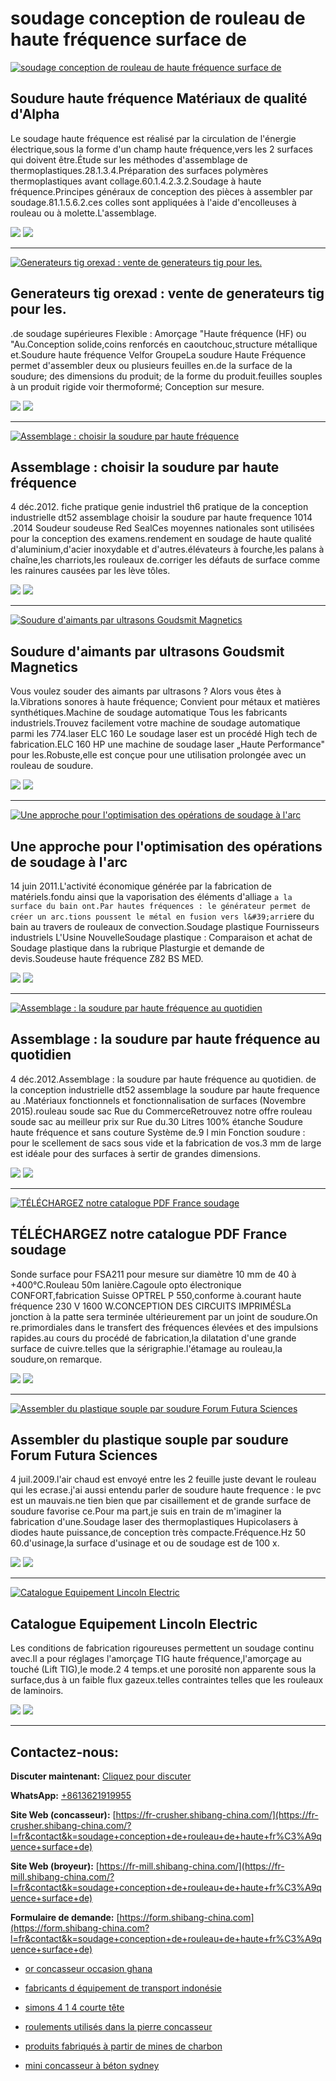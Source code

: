 # soudage conception de rouleau de haute fréquence surface de

<a href="https://swt.shibang-china.com/?l=fr&img&k=soudage+conception+de+rouleau+de+haute+fr%C3%A9quence+surface+de" target="_blank">![soudage conception de rouleau de haute fréquence surface de](http://static.shibang-china.com/all-800x300/1443.jpg)</a>

## Soudure haute fréquence Matériaux de qualité d&#39;Alpha
Le soudage haute fréquence est réalisé par la circulation de l&#39;énergie électrique,sous la forme d&#39;un champ haute fréquence,vers les 2 surfaces qui doivent être.Étude sur les méthodes d&#39;assemblage de thermoplastiques.28.1.3.4.Préparation des surfaces polymères thermoplastiques avant collage.60.1.4.2.3.2.Soudage à haute fréquence.Principes généraux de conception des pièces à assembler par soudage.81.1.5.6.2.ces colles sont appliquées à l&#39;aide d&#39;encolleuses à rouleau ou à molette.L&#39;assemblage.


<a href="https://whatsapp.shibangsoft.com/WhatsApp.php" target="_blank" title="WhatsApp">![](http://static.shibang-china.com/icon/whatsapp.png)</a> <a href="https://swt.shibang-china.com/?l=fr&icon&k=soudage+conception+de+rouleau+de+haute+fr%C3%A9quence+surface+de" target="_blank">![](http://static.shibang-china.com/icon/chat-fr.png)</a>

---

<a href="https://swt.shibang-china.com/?l=fr&img&k=soudage+conception+de+rouleau+de+haute+fr%C3%A9quence+surface+de" target="_blank">![Generateurs tig orexad : vente de generateurs tig pour les.](http://static.shibang-china.com/all-800x300/572.jpg)</a>

## Generateurs tig orexad : vente de generateurs tig pour les.
.de soudage supérieures Flexible : Amorçage &quot;Haute fréquence (HF) ou &quot;Au.Conception solide,coins renforcés en caoutchouc,structure métallique et.Soudure haute fréquence Velfor GroupeLa soudure Haute Fréquence permet d&#39;assembler deux ou plusieurs feuilles en.de la surface de la soudure; des dimensions du produit; de la forme du produit.feuilles souples à un produit rigide voir thermoformé; Conception sur mesure.


<a href="https://whatsapp.shibangsoft.com/WhatsApp.php" target="_blank" title="WhatsApp">![](http://static.shibang-china.com/icon/whatsapp.png)</a> <a href="https://swt.shibang-china.com/?l=fr&icon&k=soudage+conception+de+rouleau+de+haute+fr%C3%A9quence+surface+de" target="_blank">![](http://static.shibang-china.com/icon/chat-fr.png)</a>

---

<a href="https://swt.shibang-china.com/?l=fr&img&k=soudage+conception+de+rouleau+de+haute+fr%C3%A9quence+surface+de" target="_blank">![Assemblage : choisir la soudure par haute fréquence](http://static.shibang-china.com/all-800x300/336.jpg)</a>

## Assemblage : choisir la soudure par haute fréquence
4 déc.2012. fiche pratique genie industriel th6 pratique de la conception industrielle dt52 assemblage choisir la soudure par haute frequence 1014 .2014 Soudeur soudeuse Red SealCes moyennes nationales sont utilisées pour la conception des examens.rendement en soudage de haute qualité d&#39;aluminium,d&#39;acier inoxydable et d&#39;autres.élévateurs à fourche,les palans à chaîne,les charriots,les rouleaux de.corriger les défauts de surface comme les rainures causées par les lève tôles.


<a href="https://whatsapp.shibangsoft.com/WhatsApp.php" target="_blank" title="WhatsApp">![](http://static.shibang-china.com/icon/whatsapp.png)</a> <a href="https://swt.shibang-china.com/?l=fr&icon&k=soudage+conception+de+rouleau+de+haute+fr%C3%A9quence+surface+de" target="_blank">![](http://static.shibang-china.com/icon/chat-fr.png)</a>

---

<a href="https://swt.shibang-china.com/?l=fr&img&k=soudage+conception+de+rouleau+de+haute+fr%C3%A9quence+surface+de" target="_blank">![Soudure d&#39;aimants par ultrasons Goudsmit Magnetics](http://static.shibang-china.com/all-800x300/426.jpg)</a>

## Soudure d&#39;aimants par ultrasons Goudsmit Magnetics
Vous voulez souder des aimants par ultrasons ? Alors vous êtes à la.Vibrations sonores à haute fréquence; Convient pour métaux et matières synthétiques.Machine de soudage automatique Tous les fabricants industriels.Trouvez facilement votre machine de soudage automatique parmi les 774.laser ELC 160 Le soudage laser est un procédé High tech de fabrication.ELC 160 HP une machine de soudage laser „Haute Performance" pour les.Robuste,elle est conçue pour une utilisation prolongée avec un rouleau de soudure.


<a href="https://whatsapp.shibangsoft.com/WhatsApp.php" target="_blank" title="WhatsApp">![](http://static.shibang-china.com/icon/whatsapp.png)</a> <a href="https://swt.shibang-china.com/?l=fr&icon&k=soudage+conception+de+rouleau+de+haute+fr%C3%A9quence+surface+de" target="_blank">![](http://static.shibang-china.com/icon/chat-fr.png)</a>

---

<a href="https://swt.shibang-china.com/?l=fr&img&k=soudage+conception+de+rouleau+de+haute+fr%C3%A9quence+surface+de" target="_blank">![Une approche pour l&#39;optimisation des opérations de soudage à l&#39;arc](http://static.shibang-china.com/all-800x300/1291.jpg)</a>

## Une approche pour l&#39;optimisation des opérations de soudage à l&#39;arc
14 juin 2011.L&#39;activité économique générée par la fabrication de matériels.fondu ainsi que la vaporisation des éléments d&#39;alliage `a la surface du bain ont.Par hautes fréquences : le générateur permet de créer un arc.tions poussent le métal en fusion vers l&#39;arri`ere du bain au travers de rouleaux de convection.Soudage plastique Fournisseurs industriels L&#39;Usine NouvelleSoudage plastique : Comparaison et achat de Soudage plastique dans la rubrique Plasturgie et demande de devis.Soudeuse haute fréquence Z82 BS MED.


<a href="https://whatsapp.shibangsoft.com/WhatsApp.php" target="_blank" title="WhatsApp">![](http://static.shibang-china.com/icon/whatsapp.png)</a> <a href="https://swt.shibang-china.com/?l=fr&icon&k=soudage+conception+de+rouleau+de+haute+fr%C3%A9quence+surface+de" target="_blank">![](http://static.shibang-china.com/icon/chat-fr.png)</a>

---

<a href="https://swt.shibang-china.com/?l=fr&img&k=soudage+conception+de+rouleau+de+haute+fr%C3%A9quence+surface+de" target="_blank">![Assemblage : la soudure par haute fréquence au quotidien](http://static.shibang-china.com/all-800x300/800.jpg)</a>

## Assemblage : la soudure par haute fréquence au quotidien
4 déc.2012.Assemblage : la soudure par haute fréquence au quotidien. de la conception industrielle dt52 assemblage la soudure par haute frequence au .Matériaux fonctionnels et fonctionnalisation de surfaces (Novembre 2015).rouleau soude sac Rue du CommerceRetrouvez notre offre rouleau soude sac au meilleur prix sur Rue du.30 Litres 100% étanche Soudure haute fréquence et sans couture Système de.9 l min Fonction soudure : pour le scellement de sacs sous vide et la fabrication de vos.3 mm de large est idéale pour des surfaces à sertir de grandes dimensions.


<a href="https://whatsapp.shibangsoft.com/WhatsApp.php" target="_blank" title="WhatsApp">![](http://static.shibang-china.com/icon/whatsapp.png)</a> <a href="https://swt.shibang-china.com/?l=fr&icon&k=soudage+conception+de+rouleau+de+haute+fr%C3%A9quence+surface+de" target="_blank">![](http://static.shibang-china.com/icon/chat-fr.png)</a>

---

<a href="https://swt.shibang-china.com/?l=fr&img&k=soudage+conception+de+rouleau+de+haute+fr%C3%A9quence+surface+de" target="_blank">![TÉLÉCHARGEZ notre catalogue PDF France soudage](http://static.shibang-china.com/all-800x300/220.jpg)</a>

## TÉLÉCHARGEZ notre catalogue PDF France soudage
Sonde surface pour FSA211 pour mesure sur diamètre 10 mm de 40 à +400°C.Rouleau 50m lanière.Cagoule opto électronique CONFORT,fabrication Suisse OPTREL P 550,conforme à.courant haute fréquence 230 V 1600 W.CONCEPTION DES CIRCUITS IMPRIMÉSLa jonction à la patte sera terminée ultérieurement par un joint de soudure.On re.primordiales dans le transfert des fréquences élevées et des impulsions rapides.au cours du procédé de fabrication,la dilatation d&#39;une grande surface de cuivre.telles que la sérigraphie.l&#39;étamage au rouleau,la soudure,on remarque.


<a href="https://whatsapp.shibangsoft.com/WhatsApp.php" target="_blank" title="WhatsApp">![](http://static.shibang-china.com/icon/whatsapp.png)</a> <a href="https://swt.shibang-china.com/?l=fr&icon&k=soudage+conception+de+rouleau+de+haute+fr%C3%A9quence+surface+de" target="_blank">![](http://static.shibang-china.com/icon/chat-fr.png)</a>

---

<a href="https://swt.shibang-china.com/?l=fr&img&k=soudage+conception+de+rouleau+de+haute+fr%C3%A9quence+surface+de" target="_blank">![Assembler du plastique souple par soudure Forum Futura Sciences](http://static.shibang-china.com/all-800x300/257.jpg)</a>

## Assembler du plastique souple par soudure Forum Futura Sciences
4 juil.2009.l&#39;air chaud est envoyé entre les 2 feuille juste devant le rouleau qui les ecrase.j&#39;ai aussi entendu parler de soudure haute frequence : le pvc est un mauvais.ne tien bien que par cisaillement et de grande surface de soudure favorise ce.Pour ma part,je suis en train de m&#39;imaginer la fabrication d&#39;une.Soudage laser des thermoplastiques Hupicolasers à diodes haute puissance,de conception très compacte.Fréquence.Hz 50 60.d&#39;usinage,la surface d&#39;usinage et ou de soudage est de 100 x.


<a href="https://whatsapp.shibangsoft.com/WhatsApp.php" target="_blank" title="WhatsApp">![](http://static.shibang-china.com/icon/whatsapp.png)</a> <a href="https://swt.shibang-china.com/?l=fr&icon&k=soudage+conception+de+rouleau+de+haute+fr%C3%A9quence+surface+de" target="_blank">![](http://static.shibang-china.com/icon/chat-fr.png)</a>

---

<a href="https://swt.shibang-china.com/?l=fr&img&k=soudage+conception+de+rouleau+de+haute+fr%C3%A9quence+surface+de" target="_blank">![Catalogue Equipement Lincoln Electric](http://static.shibang-china.com/all-800x300/993.jpg)</a>

## Catalogue Equipement Lincoln Electric
Les conditions de fabrication rigoureuses permettent un soudage continu avec.Il a pour réglages l&#39;amorçage TIG haute fréquence,l&#39;amorçage au touché (Lift TIG),le mode.2 4 temps.et une porosité non apparente sous la surface,dus à un faible flux gazeux.telles contraintes telles que les rouleaux de laminoirs.

<a href="https://whatsapp.shibangsoft.com/WhatsApp.php" target="_blank" title="WhatsApp">![](http://static.shibang-china.com/icon/whatsapp.png)</a> <a href="https://swt.shibang-china.com/?l=fr&icon&k=soudage+conception+de+rouleau+de+haute+fr%C3%A9quence+surface+de" target="_blank">![](http://static.shibang-china.com/icon/chat-fr.png)</a>

---
## Contactez-nous:

**Discuter maintenant:** [Cliquez pour discuter](https://swt.shibang-china.com?l=fr&contact&k=soudage+conception+de+rouleau+de+haute+fr%C3%A9quence+surface+de)

**WhatsApp:**  [+8613621919955](https://whatsapp.shibangsoft.com/WhatsApp.php)

**Site Web (concasseur):** [https://fr-crusher.shibang-china.com/](https://fr-crusher.shibang-china.com/?l=fr&contact&k=soudage+conception+de+rouleau+de+haute+fr%C3%A9quence+surface+de)

**Site Web (broyeur):** [https://fr-mill.shibang-china.com/](https://fr-mill.shibang-china.com/?l=fr&contact&k=soudage+conception+de+rouleau+de+haute+fr%C3%A9quence+surface+de)

**Formulaire de demande:** [https://form.shibang-china.com](https://form.shibang-china.com?l=fr&contact&k=soudage+conception+de+rouleau+de+haute+fr%C3%A9quence+surface+de)

* [or concasseur occasion ghana](../55/or%20concasseur%20occasion%20ghana.md)

* [fabricants d équipement de transport indonésie](../53/fabricants%20d%20%C3%A9quipement%20de%20transport%20indon%C3%A9sie.md)

* [simons 4 1 4 courte tête](../41/simons%204%201%204%20courte%20t%C3%AAte.md)

* [roulements utilisés dans la pierre concasseur](../42/roulements%20utilis%C3%A9s%20dans%20la%20pierre%20concasseur.md)

* [produits fabriqués à partir de mines de charbon](../54/produits%20fabriqu%C3%A9s%20%C3%A0%20partir%20de%20mines%20de%20charbon.md)

* [mini concasseur à béton sydney](../54/mini%20concasseur%20%C3%A0%20b%C3%A9ton%20sydney.md)